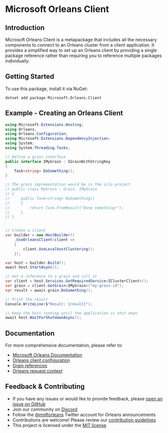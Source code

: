 # Microsoft Orleans Client

## Introduction
Microsoft Orleans Client is a metapackage that includes all the necessary components to connect to an Orleans cluster from a client application. It provides a simplified way to set up an Orleans client by providing a single package reference rather than requiring you to reference multiple packages individually.

## Getting Started
To use this package, install it via NuGet:

```shell
dotnet add package Microsoft.Orleans.Client
```

## Example - Creating an Orleans Client

```csharp
using Microsoft.Extensions.Hosting;
using Orleans;
using Orleans.Configuration;
using Microsoft.Extensions.DependencyInjection;
using System;
using System.Threading.Tasks;

// Define a grain interface
public interface IMyGrain : IGrainWithStringKey
{
    Task<string> DoSomething();
}

// The grain implementation would be in the silo project
// public class MyGrain : Grain, IMyGrain
// {
//     public Task<string> DoSomething()
//     {
//         return Task.FromResult("Done something!");
//     }
// }


// Create a client
var builder = new HostBuilder()
    .UseOrleansClient(client =>
    {
        client.UseLocalhostClustering();
    });

var host = builder.Build();
await host.StartAsync();

// Get a reference to a grain and call it
var client = host.Services.GetRequiredService<IClusterClient>();
var grain = client.GetGrain<IMyGrain>("my-grain-id");
var result = await grain.DoSomething();

// Print the result
Console.WriteLine($"Result: {result}");

// Keep the host running until the application is shut down
await host.WaitForShutdownAsync();
```

## Documentation
For more comprehensive documentation, please refer to:
- [Microsoft Orleans Documentation](https://learn.microsoft.com/dotnet/orleans/)
- [Orleans client configuration](https://learn.microsoft.com/en-us/dotnet/orleans/host/client)
- [Grain references](https://learn.microsoft.com/en-us/dotnet/orleans/grains/grain-references)
- [Orleans request context](https://learn.microsoft.com/en-us/dotnet/orleans/grains/request-context)

## Feedback & Contributing
- If you have any issues or would like to provide feedback, please [open an issue on GitHub](https://github.com/dotnet/orleans/issues)
- Join our community on [Discord](https://aka.ms/orleans-discord)
- Follow the [@msftorleans](https://twitter.com/msftorleans) Twitter account for Orleans announcements
- Contributions are welcome! Please review our [contribution guidelines](https://github.com/dotnet/orleans/blob/main/CONTRIBUTING.md)
- This project is licensed under the [MIT license](https://github.com/dotnet/orleans/blob/main/LICENSE)